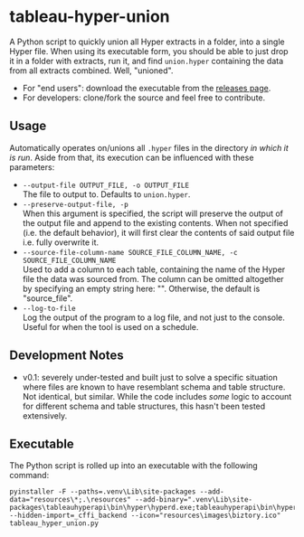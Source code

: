 # tableau-hyper-union
A Python script to quickly union all Hyper extracts in a folder, into a single Hyper file. When using its executable form, you should be able to just drop it in a folder with extracts, run it, and find `union.hyper` containing the data from all extracts combined. Well, "unioned".

* For "end users": download the executable from the [releases page](https://github.com/biztory/tableau-hyper-union/releases).
* For developers: clone/fork the source and feel free to contribute.

## Usage

Automatically operates on/unions all `.hyper` files in the directory _in which it is run_. Aside from that, its execution can be influenced with these parameters:

* `--output-file OUTPUT_FILE, -o OUTPUT_FILE`  
  The file to output to. Defaults to `union.hyper`.
* `--preserve-output-file, -p`  
  When this argument is specified, the script will preserve the output of the output file and append to the existing contents. When not specified (i.e. the default behavior), it will first clear the contents of said output file i.e. fully overwrite it.
* `--source-file-column-name SOURCE_FILE_COLUMN_NAME, -c SOURCE_FILE_COLUMN_NAME`  
  Used to add a column to each table, containing the name of the Hyper file the data was sourced from. The column can be omitted altogether by specifying an empty string here: "". Otherwise, the default is "source_file".
* `--log-to-file`  
  Log the output of the program to a log file, and not just to the console. Useful for when the tool is used on a schedule.

## Development Notes

* v0.1: severely under-tested and built just to solve a specific situation where files are known to have resemblant schema and table structure. Not identical, but similar. While the code includes _some_ logic to account for different schema and table structures, this hasn't been tested extensively.

## Executable
The Python script is rolled up into an executable with the following command:

```
pyinstaller -F --paths=.venv\Lib\site-packages --add-data="resources\*;.\resources" --add-binary=".venv\Lib\site-packages\tableauhyperapi\bin\hyper\hyperd.exe;tableauhyperapi\bin\hyper" --hidden-import=_cffi_backend --icon="resources\images\biztory.ico" tableau_hyper_union.py
```